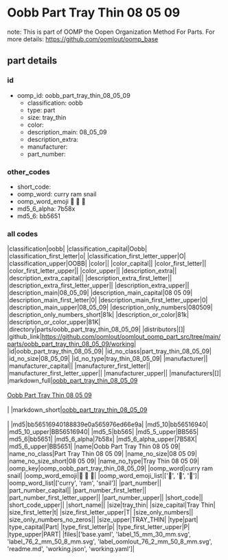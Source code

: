 # Oobb Part Tray Thin 08 05 09  

note: This is part of OOMP the Oopen Organization Method For Parts. For more details: https://github.com/oomlout/oomp_base

##  part details





### id
* oomp_id: oobb_part_tray_thin_08_05_09
  * classification: oobb
  * type: part
  * size: tray_thin
  * color: 
  * description_main: 08_05_09
  * description_extra: 
  * manufacturer: 
  * part_number: 

### other_codes
* short_code: 
* oomp_word: curry ram snail
* oomp_word_emoji :curry: :ram: :snail:
* md5_6_alpha: 7b58x
* md5_6: bb5651

### all codes 
|classification|oobb|
|classification_capital|Oobb|
|classification_first_letter|o|
|classification_first_letter_upper|O|
|classification_upper|OOBB|
|color||
|color_capital||
|color_first_letter||
|color_first_letter_upper||
|color_upper||
|description_extra||
|description_extra_capital||
|description_extra_first_letter||
|description_extra_first_letter_upper||
|description_extra_upper||
|description_main|08_05_09|
|description_main_capital|08 05 09|
|description_main_first_letter|0|
|description_main_first_letter_upper|0|
|description_main_upper|08_05_09|
|description_only_numbers|080509|
|description_only_numbers_short|81k|
|description_or_color|81k|
|description_or_color_upper|81K|
|directory|parts/oobb_part_tray_thin_08_05_09|
|distributors|[]|
|github_link|https://github.com/oomlout/oomlout_oomp_part_src/tree/main/parts/oobb_part_tray_thin_08_05_09/working|
|id|oobb_part_tray_thin_08_05_09|
|id_no_class|part_tray_thin_08_05_09|
|id_no_size|08_05_09|
|id_no_type|tray_thin_08_05_09|
|manufacturer||
|manufacturer_capital||
|manufacturer_first_letter||
|manufacturer_first_letter_upper||
|manufacturer_upper||
|manufacturers|[]|
|markdown_full|[oobb_part_tray_thin_08_05_09](https://github.com/oomlout/oomlout_oomp_part_src/tree/main/parts/oobb_part_tray_thin_08_05_09/working)<br>[](https://github.com/oomlout/oomlout_oomp_part_src/tree/main/parts/oobb_part_tray_thin_08_05_09/working)<br>[Oobb Part Tray Thin 08 05 09](https://github.com/oomlout/oomlout_oomp_part_src/tree/main/parts/oobb_part_tray_thin_08_05_09/working)<br><br>|
|markdown_short|[oobb_part_tray_thin_08_05_09](https://github.com/oomlout/oomlout_oomp_part_src/tree/main/parts/oobb_part_tray_thin_08_05_09/working)<br><br>|
|md5|bb56516940188839e0a565976ed66e9a|
|md5_10|bb56516940|
|md5_10_upper|BB56516940|
|md5_5|bb565|
|md5_5_upper|BB565|
|md5_6|bb5651|
|md5_6_alpha|7b58x|
|md5_6_alpha_upper|7B58X|
|md5_6_upper|BB5651|
|name|Oobb Part Tray Thin 08 05 09|
|name_no_class|Part Tray Thin 08 05 09|
|name_no_size|08 05 09|
|name_no_size_short|08 05 09|
|name_no_type|Tray Thin 08 05 09|
|oomp_key|oomp_oobb_part_tray_thin_08_05_09|
|oomp_word|curry ram snail|
|oomp_word_emoji|:curry: :ram: :snail:|
|oomp_word_emoji_list|[':curry:', ':ram:', ':snail:']|
|oomp_word_list|['curry', 'ram', 'snail']|
|part_number||
|part_number_capital||
|part_number_first_letter||
|part_number_first_letter_upper||
|part_number_upper||
|short_code||
|short_code_upper||
|short_name||
|size|tray_thin|
|size_capital|Tray Thin|
|size_first_letter|t|
|size_first_letter_upper|T|
|size_only_numbers||
|size_only_numbers_no_zeros||
|size_upper|TRAY_THIN|
|type|part|
|type_capital|Part|
|type_first_letter|p|
|type_first_letter_upper|P|
|type_upper|PART|
|files|['base.yaml', 'label_15_mm_30_mm.svg', 'label_76_2_mm_50_8_mm.svg', 'label_oomlout_76_2_mm_50_8_mm.svg', 'readme.md', 'working.json', 'working.yaml']|
